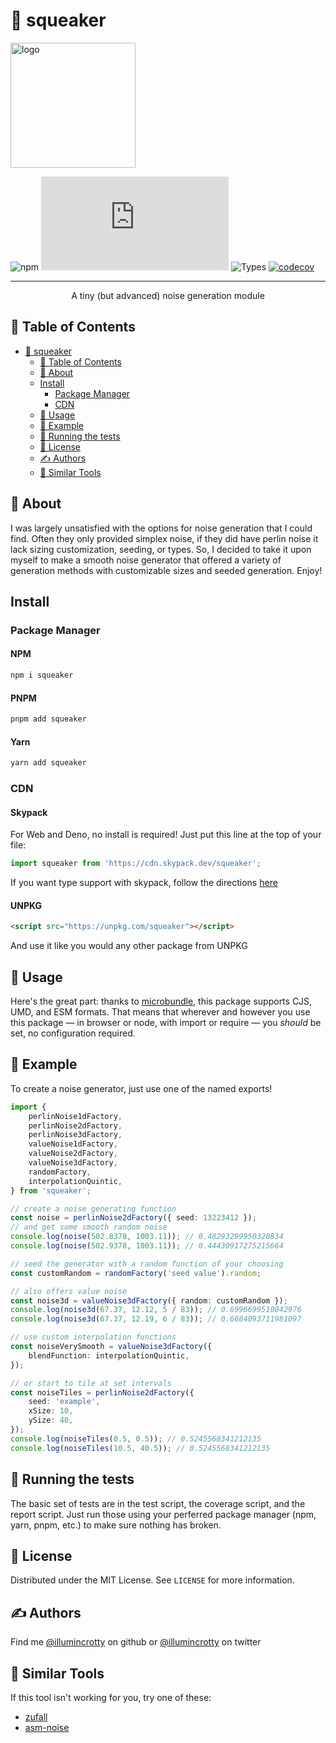 # 📣 squeaker

<!-- PROJECT LOGO -->
<img src="https://i.imgur.com/HYEN9DZ.png" alt="logo" width="200"/>

<!-- Shields -->

![npm](https://img.shields.io/npm/l/squeaker.svg)
![size-badge](https://img.badgesize.io/https:/unpkg.com/squeaker/dist/squeaker.modern.js?compression=brotli)
![Types](https://badgen.net/npm/types/squeaker)
[![codecov](https://codecov.io/gh/illumincrotty/squeaker/branch/main/graph/badge.svg?token=W17SYOVM6T)](https://codecov.io/gh/illumincrotty/squeaker)

</div>

---

<p align="center"> A tiny (but advanced) noise generation module
</p>

## 📝 Table of Contents

- [📣 squeaker](#-squeaker)
  - [📝 Table of Contents](#-table-of-contents)
  - [🧐 About](#-about)
  - [Install](#install)
    - [Package Manager](#package-manager)
    - [CDN](#cdn)
  - [🎈 Usage](#-usage)
  - [📖 Example](#-example)
  - [🔧 Running the tests](#-running-the-tests)
  - [📃 License](#-license)
  - [✍️ Authors](#️-authors)
  - [🔨 Similar Tools](#-similar-tools)

## 🧐 About

I was largely unsatisfied with the options for noise generation that I could find. Often they only provided simplex noise, if they did have perlin noise it lack sizing customization, seeding, or types. So, I decided to take it upon myself to make a smooth noise generator that offered a variety of generation methods with customizable sizes and seeded generation. Enjoy!

## Install

### Package Manager

#### NPM <!-- omit in TOC -->

```sh
npm i squeaker
```

#### PNPM <!-- omit in TOC -->

```sh
pnpm add squeaker
```

#### Yarn <!-- omit in TOC -->

```sh
yarn add squeaker
```

### CDN

#### Skypack <!-- omit in TOC -->

For Web and Deno, no install is required! Just put this line at the top of your file:

```typescript
import squeaker from 'https://cdn.skypack.dev/squeaker';
```

If you want type support with skypack, follow the directions [here]('https://docs.skypack.dev/skypack-cdn/code/javascript#using-skypack-urls-in-typescript')

#### UNPKG <!-- omit in TOC -->

```html
<script src="https://unpkg.com/squeaker"></script>
```

And use it like you would any other package from UNPKG

## 🎈 Usage

Here's the great part: thanks to [microbundle](https://github.com/developit/microbundle), this package supports CJS, UMD, and ESM formats.
That means that wherever and however you use this package — in browser or node, with import or require — you _should_ be set, no configuration required.

## 📖 Example

To create a noise generator, just use one of the named exports!

```typescript
import {
	perlinNoise1dFactory,
	perlinNoise2dFactory,
	perlinNoise3dFactory,
	valueNoise1dFactory,
	valueNoise2dFactory,
	valueNoise3dFactory,
	randomFactory,
	interpolationQuintic,
} from 'squeaker';

// create a noise generating function
const noise = perlinNoise2dFactory({ seed: 13223412 });
// and get some smooth random noise
console.log(noise(502.8378, 1003.11)); // 0.48293299950320834
console.log(noise(502.9378, 1003.11)); // 0.44430917275215664

// seed the generator with a random function of your choosing
const customRandom = randomFactory('seed value').random;

// also offers value noise
const noise3d = valueNoise3dFactory({ random: customRandom });
console.log(noise3d(67.37, 12.12, 5 / 83)); // 0.6996699510042976
console.log(noise3d(67.37, 12.19, 6 / 83)); // 0.6684093711981097

// use custom interpolation functions
const noiseVerySmooth = valueNoise3dFactory({
	blendFunction: interpolationQuintic,
});

// or start to tile at set intervals
const noiseTiles = perlinNoise2dFactory({
	seed: 'example',
	xSize: 10,
	ySize: 40,
});
console.log(noiseTiles(0.5, 0.5)); // 0.5245568341212135
console.log(noiseTiles(10.5, 40.5)); // 0.5245568341212135
```

## 🔧 Running the tests

The basic set of tests are in the test script, the coverage script, and the report script. Just run those using your perferred package manager (npm, yarn, pnpm, etc.) to make sure nothing has broken.

<!-- LICENSE -->

## 📃 License

Distributed under the MIT License. See `LICENSE` for more information.

## ✍️ Authors

Find me [@illumincrotty](https://github.com/illumincrotty) on github or [@illumincrotty](https://twitter.com/illumincrotty) on twitter

## 🔨 Similar Tools

If this tool isn't working for you, try one of these:

-   [zufall](https://github.com/tstelzer/zufall)
-   [asm-noise](https://github.com/WesleyClements/asm-noise)
